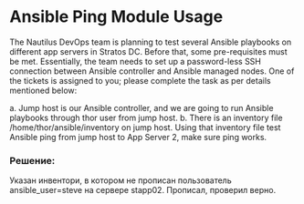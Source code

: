 # Ansible Ping Module Usage

The Nautilus DevOps team is planning to test several Ansible playbooks on different app servers in Stratos DC. Before that, some pre-requisites must be met. Essentially, the team needs to set up a password-less SSH connection between Ansible controller and Ansible managed nodes. One of the tickets is assigned to you; please complete the task as per details mentioned below:

a. Jump host is our Ansible controller, and we are going to run Ansible playbooks through thor user from jump host.
b. There is an inventory file /home/thor/ansible/inventory on jump host. Using that inventory file test Ansible ping from jump host to App Server 2, make sure ping works.


### Решение:

Указан инвентори, в котором не прописан пользователь ansible_user=steve на сервере stapp02. Прописал, проверил верно.

